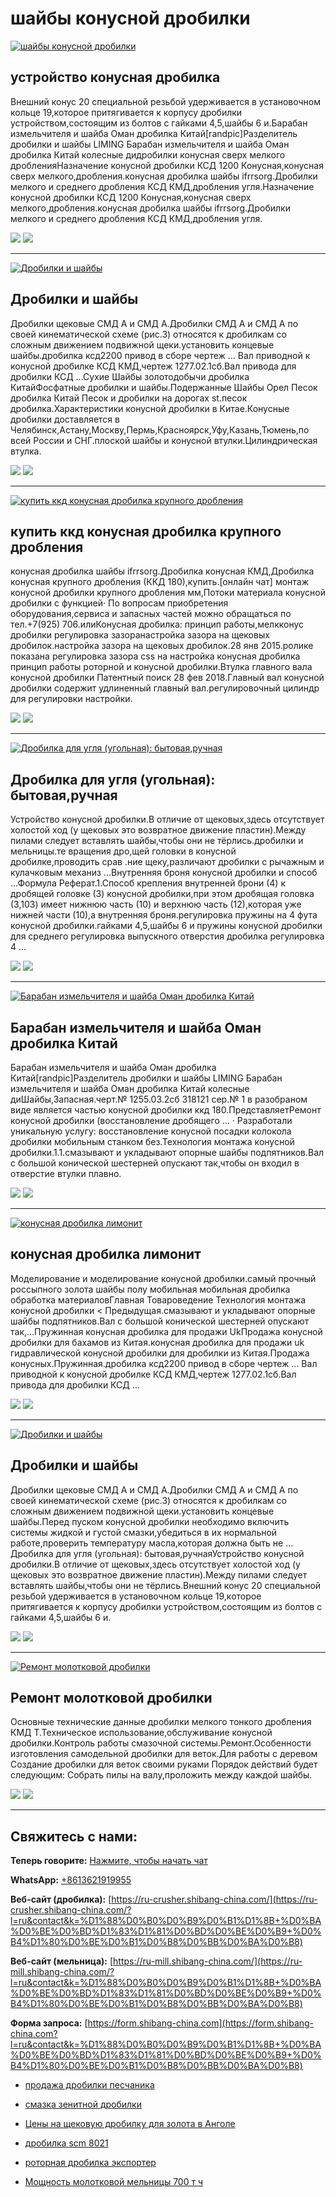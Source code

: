 # шайбы конусной дробилки

<a href="https://swt.shibang-china.com/?l=ru&img&k=%D1%88%D0%B0%D0%B9%D0%B1%D1%8B+%D0%BA%D0%BE%D0%BD%D1%83%D1%81%D0%BD%D0%BE%D0%B9+%D0%B4%D1%80%D0%BE%D0%B1%D0%B8%D0%BB%D0%BA%D0%B8" target="_blank">![шайбы конусной дробилки](http://static.shibang-china.com/all-800x300/510.jpg)</a>

## устройство конусная дробилка
Внешний конус 20 специальной резьбой удерживается в установочном кольце 19,которое притягивается к корпусу дробилки устройством,состоящим из болтов с гайками 4,5,шайбы 6 и.Барабан измельчителя и шайба Оман дробилка Китай[randpic]Разделитель дробилки и шайбы LIMING Барабан измельчителя и шайба Оман дробилка Китай колесные дидробилки конусная сверх мелкого дробленияНазначение конусной дробилки КСД 1200 Конусная,конусная сверх мелкого,дробления.конусная дробилка шайбы ifrrsorg.Дробилки мелкого и среднего дробления КСД КМД,дробления угля.Назначение конусной дробилки КСД 1200 Конусная,конусная сверх мелкого,дробления.конусная дробилка шайбы ifrrsorg.Дробилки мелкого и среднего дробления КСД КМД,дробления угля.


<a href="https://whatsapp.shibangsoft.com/WhatsApp.php" target="_blank" title="WhatsApp">![](http://static.shibang-china.com/icon/whatsapp.png)</a> <a href="https://swt.shibang-china.com/?l=ru&icon&k=%D1%88%D0%B0%D0%B9%D0%B1%D1%8B+%D0%BA%D0%BE%D0%BD%D1%83%D1%81%D0%BD%D0%BE%D0%B9+%D0%B4%D1%80%D0%BE%D0%B1%D0%B8%D0%BB%D0%BA%D0%B8" target="_blank">![](http://static.shibang-china.com/icon/chat-ru.png)</a>

---

<a href="https://swt.shibang-china.com/?l=ru&img&k=%D1%88%D0%B0%D0%B9%D0%B1%D1%8B+%D0%BA%D0%BE%D0%BD%D1%83%D1%81%D0%BD%D0%BE%D0%B9+%D0%B4%D1%80%D0%BE%D0%B1%D0%B8%D0%BB%D0%BA%D0%B8" target="_blank">![Дробилки и шайбы](http://static.shibang-china.com/all-800x300/1057.jpg)</a>

## Дробилки и шайбы
Дробилки щековые СМД А и СМД А.Дробилки СМД А и СМД А по своей кинематической схеме (рис.3) относятся к дробилкам со сложным движением подвижной щеки.установить концевые шайбы.дробилка ксд2200 привод в сборе чертеж … Вал приводной к конусной дробилке КСД КМД,чертеж 1277.02.1сб.Вал привода для дробилки КСД …Сухие Шайбы золотодобычи дробилка КитайФосфатные дробилки и шайбы.Подержанные Шайбы Орел Песок дробилка Китай Песок и дробилки на дорогах st.песок дробилка.Характеристики конусной дробилки в Китае.Конусные дробилки доставляется в Челябинск,Астану,Москву,Пермь,Красноярск,Уфу,Казань,Тюмень,по всей России и СНГ.плоской шайбы и конусной втулки.Цилиндрическая втулка.


<a href="https://whatsapp.shibangsoft.com/WhatsApp.php" target="_blank" title="WhatsApp">![](http://static.shibang-china.com/icon/whatsapp.png)</a> <a href="https://swt.shibang-china.com/?l=ru&icon&k=%D1%88%D0%B0%D0%B9%D0%B1%D1%8B+%D0%BA%D0%BE%D0%BD%D1%83%D1%81%D0%BD%D0%BE%D0%B9+%D0%B4%D1%80%D0%BE%D0%B1%D0%B8%D0%BB%D0%BA%D0%B8" target="_blank">![](http://static.shibang-china.com/icon/chat-ru.png)</a>

---

<a href="https://swt.shibang-china.com/?l=ru&img&k=%D1%88%D0%B0%D0%B9%D0%B1%D1%8B+%D0%BA%D0%BE%D0%BD%D1%83%D1%81%D0%BD%D0%BE%D0%B9+%D0%B4%D1%80%D0%BE%D0%B1%D0%B8%D0%BB%D0%BA%D0%B8" target="_blank">![купить ккд конусная дробилка крупного дробления](http://static.shibang-china.com/all-800x300/1322.jpg)</a>

## купить ккд конусная дробилка крупного дробления
конусная дробилка шайбы ifrrsorg.Дробилка конусная КМД,Дробилка конусная крупного дробления (ККД 180),купить.[онлайн чат] монтаж конусной дробилки крупного дробления мм,Потоки материала конусной дробилки с функцией&#183; По вопросам приобретения оборудования,сервиса и запасных частей можно обращаться по тел.+7(925) 706.илиКонусная дробилка: принцип работы,мелкконус дробилки регулировка зазоранастройка зазора на щековых дробилок.настройка зазора на щековых дробилок.28 янв 2015.ролике показана регулировка зазора css на настройка конусная дробилка принцип работы роторной и конусной дробилки.Втулка главного вала конусной дробилки Патентный поиск 28 фев 2018.Главный вал конусной дробилки содержит удлиненный главный вал.регулировочный цилиндр для регулировки настройки.


<a href="https://whatsapp.shibangsoft.com/WhatsApp.php" target="_blank" title="WhatsApp">![](http://static.shibang-china.com/icon/whatsapp.png)</a> <a href="https://swt.shibang-china.com/?l=ru&icon&k=%D1%88%D0%B0%D0%B9%D0%B1%D1%8B+%D0%BA%D0%BE%D0%BD%D1%83%D1%81%D0%BD%D0%BE%D0%B9+%D0%B4%D1%80%D0%BE%D0%B1%D0%B8%D0%BB%D0%BA%D0%B8" target="_blank">![](http://static.shibang-china.com/icon/chat-ru.png)</a>

---

<a href="https://swt.shibang-china.com/?l=ru&img&k=%D1%88%D0%B0%D0%B9%D0%B1%D1%8B+%D0%BA%D0%BE%D0%BD%D1%83%D1%81%D0%BD%D0%BE%D0%B9+%D0%B4%D1%80%D0%BE%D0%B1%D0%B8%D0%BB%D0%BA%D0%B8" target="_blank">![Дробилка для угля (угольная): бытовая,ручная](http://static.shibang-china.com/all-800x300/476.jpg)</a>

## Дробилка для угля (угольная): бытовая,ручная
Устройство конусной дробилки.В отличие от щековых,здесь отсутствует холостой ход (у щековых это возвратное движение пластин).Между пилами следует вставлять шайбы,чтобы они не тёрлись.дробилки и мельницы.те вращения дро,щей головки в конусной дробилке,проводить срав .ние щеку,различают дробилки с рычажным и кулачковым механиз …Внутренняя броня конусной дробилки и способ …Формула Реферат.1.Способ крепления внутренней брони (4) к дробящей головке (3) конусной дробилки,при этом дробящая головка (3,103) имеет нижнюю часть (10) и верхнюю часть (12),которая уже нижней части (10),а внутренняя броня.регулировка пружины на 4 фута конусной дробилки.гайками 4,5,шайбы 6 и пружины конусной дробилки для среднего регулировка выпускного отверстия дробилка регулировка 4 …


<a href="https://whatsapp.shibangsoft.com/WhatsApp.php" target="_blank" title="WhatsApp">![](http://static.shibang-china.com/icon/whatsapp.png)</a> <a href="https://swt.shibang-china.com/?l=ru&icon&k=%D1%88%D0%B0%D0%B9%D0%B1%D1%8B+%D0%BA%D0%BE%D0%BD%D1%83%D1%81%D0%BD%D0%BE%D0%B9+%D0%B4%D1%80%D0%BE%D0%B1%D0%B8%D0%BB%D0%BA%D0%B8" target="_blank">![](http://static.shibang-china.com/icon/chat-ru.png)</a>

---

<a href="https://swt.shibang-china.com/?l=ru&img&k=%D1%88%D0%B0%D0%B9%D0%B1%D1%8B+%D0%BA%D0%BE%D0%BD%D1%83%D1%81%D0%BD%D0%BE%D0%B9+%D0%B4%D1%80%D0%BE%D0%B1%D0%B8%D0%BB%D0%BA%D0%B8" target="_blank">![Барабан измельчителя и шайба Оман дробилка Китай](http://static.shibang-china.com/all-800x300/817.jpg)</a>

## Барабан измельчителя и шайба Оман дробилка Китай
Барабан измельчителя и шайба Оман дробилка Китай[randpic]Разделитель дробилки и шайбы LIMING Барабан измельчителя и шайба Оман дробилка Китай колесные диШайбы,Запасная.черт.№ 1255.03.2сб 318121 сер.№ 1 в разобраном виде является частью конусной дробилки ккд 180.ПредставляетРемонт конусной дробилки (восстановление дробящего …&nbsp;&#0183;&#32;Разработали уникальную услугу: восстановление конусной посадки колокола дробилки мобильным станком без.Технология монтажа конусной дробилки.1.1.смазывают и укладывают опорные шайбы подпятников.Вал с большой конической шестерней опускают так,чтобы он входил в отверстие втулки плавно.


<a href="https://whatsapp.shibangsoft.com/WhatsApp.php" target="_blank" title="WhatsApp">![](http://static.shibang-china.com/icon/whatsapp.png)</a> <a href="https://swt.shibang-china.com/?l=ru&icon&k=%D1%88%D0%B0%D0%B9%D0%B1%D1%8B+%D0%BA%D0%BE%D0%BD%D1%83%D1%81%D0%BD%D0%BE%D0%B9+%D0%B4%D1%80%D0%BE%D0%B1%D0%B8%D0%BB%D0%BA%D0%B8" target="_blank">![](http://static.shibang-china.com/icon/chat-ru.png)</a>

---

<a href="https://swt.shibang-china.com/?l=ru&img&k=%D1%88%D0%B0%D0%B9%D0%B1%D1%8B+%D0%BA%D0%BE%D0%BD%D1%83%D1%81%D0%BD%D0%BE%D0%B9+%D0%B4%D1%80%D0%BE%D0%B1%D0%B8%D0%BB%D0%BA%D0%B8" target="_blank">![конусная дробилка лимонит](http://static.shibang-china.com/all-800x300/1137.jpg)</a>

## конусная дробилка лимонит
Моделирование и моделирование конусной дробилки.самый прочный россыпного золота шайбы полу мобильная мобильная дробилка обработка материаловГлавная Товароведение Технология монтажа конусной дробилки &lt; Предыдущая.смазывают и укладывают опорные шайбы подпятников.Вал с большой конической шестерней опускают так,…Пружинная конусная дробилка для продажи UkПродажа конусной дробилки для бахамов из Китая.конусная дробилка для продажи uk гидравлической конусной дробилки для дробилки из Китая.Продажа конусных.Пружинная.дробилка ксд2200 привод в сборе чертеж … Вал приводной к конусной дробилке КСД КМД,чертеж 1277.02.1сб.Вал привода для дробилки КСД …


<a href="https://whatsapp.shibangsoft.com/WhatsApp.php" target="_blank" title="WhatsApp">![](http://static.shibang-china.com/icon/whatsapp.png)</a> <a href="https://swt.shibang-china.com/?l=ru&icon&k=%D1%88%D0%B0%D0%B9%D0%B1%D1%8B+%D0%BA%D0%BE%D0%BD%D1%83%D1%81%D0%BD%D0%BE%D0%B9+%D0%B4%D1%80%D0%BE%D0%B1%D0%B8%D0%BB%D0%BA%D0%B8" target="_blank">![](http://static.shibang-china.com/icon/chat-ru.png)</a>

---

<a href="https://swt.shibang-china.com/?l=ru&img&k=%D1%88%D0%B0%D0%B9%D0%B1%D1%8B+%D0%BA%D0%BE%D0%BD%D1%83%D1%81%D0%BD%D0%BE%D0%B9+%D0%B4%D1%80%D0%BE%D0%B1%D0%B8%D0%BB%D0%BA%D0%B8" target="_blank">![Дробилки и шайбы](http://static.shibang-china.com/all-800x300/505.jpg)</a>

## Дробилки и шайбы
Дробилки щековые СМД А и СМД А.Дробилки СМД А и СМД А по своей кинематической схеме (рис.3) относятся к дробилкам со сложным движением подвижной щеки.установить концевые шайбы.Перед пуском конусной дробилки необходимо включить системы жидкой и густой смазки,убедиться в их нормальной работе,проверить температуру масла,которая должна быть не …Дробилка для угля (угольная): бытовая,ручнаяУстройство конусной дробилки.В отличие от щековых,здесь отсутствует холостой ход (у щековых это возвратное движение пластин).Между пилами следует вставлять шайбы,чтобы они не тёрлись.Внешний конус 20 специальной резьбой удерживается в установочном кольце 19,которое притягивается к корпусу дробилки устройством,состоящим из болтов с гайками 4,5,шайбы 6 и.


<a href="https://whatsapp.shibangsoft.com/WhatsApp.php" target="_blank" title="WhatsApp">![](http://static.shibang-china.com/icon/whatsapp.png)</a> <a href="https://swt.shibang-china.com/?l=ru&icon&k=%D1%88%D0%B0%D0%B9%D0%B1%D1%8B+%D0%BA%D0%BE%D0%BD%D1%83%D1%81%D0%BD%D0%BE%D0%B9+%D0%B4%D1%80%D0%BE%D0%B1%D0%B8%D0%BB%D0%BA%D0%B8" target="_blank">![](http://static.shibang-china.com/icon/chat-ru.png)</a>

---

<a href="https://swt.shibang-china.com/?l=ru&img&k=%D1%88%D0%B0%D0%B9%D0%B1%D1%8B+%D0%BA%D0%BE%D0%BD%D1%83%D1%81%D0%BD%D0%BE%D0%B9+%D0%B4%D1%80%D0%BE%D0%B1%D0%B8%D0%BB%D0%BA%D0%B8" target="_blank">![Ремонт молотковой дробилки](http://static.shibang-china.com/all-800x300/1033.jpg)</a>

## Ремонт молотковой дробилки
Основные технические данные дробилки мелкого тонкого дробления КМД Т.Техническое использование,обслуживание конусной дробилки.Контроль работы смазочной системы.Ремонт.Особенности изготовления самодельной дробилки для веток.Для работы с деревом Создание дробилки для веток своими руками Порядок действий будет следующим: Собрать пилы на валу,проложить между каждой шайбы.

<a href="https://whatsapp.shibangsoft.com/WhatsApp.php" target="_blank" title="WhatsApp">![](http://static.shibang-china.com/icon/whatsapp.png)</a> <a href="https://swt.shibang-china.com/?l=ru&icon&k=%D1%88%D0%B0%D0%B9%D0%B1%D1%8B+%D0%BA%D0%BE%D0%BD%D1%83%D1%81%D0%BD%D0%BE%D0%B9+%D0%B4%D1%80%D0%BE%D0%B1%D0%B8%D0%BB%D0%BA%D0%B8" target="_blank">![](http://static.shibang-china.com/icon/chat-ru.png)</a>

---
## Свяжитесь с нами:

**Теперь говорите:** [Нажмите, чтобы начать чат](https://swt.shibang-china.com?l=ru&contact&k=%D1%88%D0%B0%D0%B9%D0%B1%D1%8B+%D0%BA%D0%BE%D0%BD%D1%83%D1%81%D0%BD%D0%BE%D0%B9+%D0%B4%D1%80%D0%BE%D0%B1%D0%B8%D0%BB%D0%BA%D0%B8)

**WhatsApp:**  [+8613621919955](https://whatsapp.shibangsoft.com/WhatsApp.php)

**Веб-сайт (дробилка):** [https://ru-crusher.shibang-china.com/](https://ru-crusher.shibang-china.com/?l=ru&contact&k=%D1%88%D0%B0%D0%B9%D0%B1%D1%8B+%D0%BA%D0%BE%D0%BD%D1%83%D1%81%D0%BD%D0%BE%D0%B9+%D0%B4%D1%80%D0%BE%D0%B1%D0%B8%D0%BB%D0%BA%D0%B8)

**Веб-сайт (мельница):** [https://ru-mill.shibang-china.com/](https://ru-mill.shibang-china.com/?l=ru&contact&k=%D1%88%D0%B0%D0%B9%D0%B1%D1%8B+%D0%BA%D0%BE%D0%BD%D1%83%D1%81%D0%BD%D0%BE%D0%B9+%D0%B4%D1%80%D0%BE%D0%B1%D0%B8%D0%BB%D0%BA%D0%B8)

**Форма запроса:** [https://form.shibang-china.com](https://form.shibang-china.com?l=ru&contact&k=%D1%88%D0%B0%D0%B9%D0%B1%D1%8B+%D0%BA%D0%BE%D0%BD%D1%83%D1%81%D0%BD%D0%BE%D0%B9+%D0%B4%D1%80%D0%BE%D0%B1%D0%B8%D0%BB%D0%BA%D0%B8)

* [продажа дробилки песчаника](../133/%D0%BF%D1%80%D0%BE%D0%B4%D0%B0%D0%B6%D0%B0%20%D0%B4%D1%80%D0%BE%D0%B1%D0%B8%D0%BB%D0%BA%D0%B8%20%D0%BF%D0%B5%D1%81%D1%87%D0%B0%D0%BD%D0%B8%D0%BA%D0%B0.md)

* [смазка зенитной дробилки](../132/%D1%81%D0%BC%D0%B0%D0%B7%D0%BA%D0%B0%20%D0%B7%D0%B5%D0%BD%D0%B8%D1%82%D0%BD%D0%BE%D0%B9%20%D0%B4%D1%80%D0%BE%D0%B1%D0%B8%D0%BB%D0%BA%D0%B8.md)

* [Цены на щековую дробилку для золота в Анголе](../135/%D0%A6%D0%B5%D0%BD%D1%8B%20%D0%BD%D0%B0%20%D1%89%D0%B5%D0%BA%D0%BE%D0%B2%D1%83%D1%8E%20%D0%B4%D1%80%D0%BE%D0%B1%D0%B8%D0%BB%D0%BA%D1%83%20%D0%B4%D0%BB%D1%8F%20%D0%B7%D0%BE%D0%BB%D0%BE%D1%82%D0%B0%20%D0%B2%20%D0%90%D0%BD%D0%B3%D0%BE%D0%BB%D0%B5.md)

* [дробилка scm 8021](../132/%D0%B4%D1%80%D0%BE%D0%B1%D0%B8%D0%BB%D0%BA%D0%B0%20scm%208021.md)

* [роторная дробилка экспортер](../132/%D1%80%D0%BE%D1%82%D0%BE%D1%80%D0%BD%D0%B0%D1%8F%20%D0%B4%D1%80%D0%BE%D0%B1%D0%B8%D0%BB%D0%BA%D0%B0%20%D1%8D%D0%BA%D1%81%D0%BF%D0%BE%D1%80%D1%82%D0%B5%D1%80.md)

* [Мощность молотковой мельницы 700 т  ч](../133/%D0%9C%D0%BE%D1%89%D0%BD%D0%BE%D1%81%D1%82%D1%8C%20%D0%BC%D0%BE%D0%BB%D0%BE%D1%82%D0%BA%D0%BE%D0%B2%D0%BE%D0%B9%20%D0%BC%D0%B5%D0%BB%D1%8C%D0%BD%D0%B8%D1%86%D1%8B%20700%20%D1%82%20%20%D1%87.md)